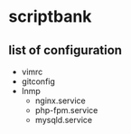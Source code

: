 # scriptbank
## list of configuration
- vimrc
- gitconfig
- lnmp
  - nginx.service
  - php-fpm.service
  - mysqld.service
